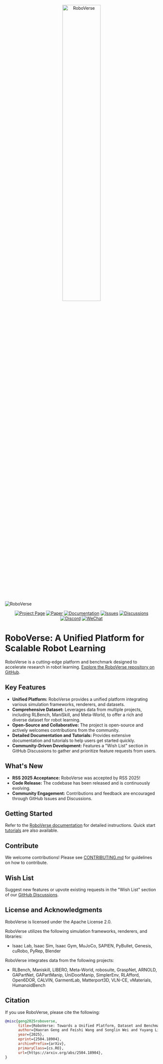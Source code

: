 <p align="center">
  <img src="docs/source/_static/RoboVerse86.22.svg" width="50%" alt="RoboVerse">
</p>

![RoboVerse](docs/source/metasim/images/tea.jpg)

<p align="center">
  <a href="https://roboverseorg.github.io"><img src="https://img.shields.io/badge/project-page-brightgreen" alt="Project Page"></a>
  <a href="https://arxiv.org/abs/2504.18904"><img src="https://img.shields.io/badge/paper-preprint-red" alt="Paper"></a>
  <a href="https://roboverse.wiki"><img src="https://img.shields.io/badge/doc-page-orange" alt="Documentation"></a>
  <a href="https://github.com/RoboVerseOrg/RoboVerse/issues"><img src="https://img.shields.io/github/issues/RoboVerseOrg/RoboVerse?color=yellow" alt="Issues"></a>
  <a href="https://github.com/RoboVerseOrg/RoboVerse/discussions"><img src="https://img.shields.io/github/discussions/RoboVerseOrg/RoboVerse?color=blueviolet" alt="Discussions"></a>
  <a href="https://discord.gg/6e2CPVnAD3"><img src="https://img.shields.io/discord/1356345436927168552?logo=discord&color=blue" alt="Discord"></a>
  <a href="docs/source/_static/wechat.jpg"><img src="https://img.shields.io/badge/wechat-QR_code-green" alt="WeChat"></a>
</p>

# RoboVerse: A Unified Platform for Scalable Robot Learning

RoboVerse is a cutting-edge platform and benchmark designed to accelerate research in robot learning.  [Explore the RoboVerse repository on GitHub](https://github.com/RoboVerseOrg/RoboVerse).

## Key Features

*   **Unified Platform:** RoboVerse provides a unified platform integrating various simulation frameworks, renderers, and datasets.
*   **Comprehensive Dataset:**  Leverages data from multiple projects, including RLBench, ManiSkill, and Meta-World, to offer a rich and diverse dataset for robot learning.
*   **Open-Source and Collaborative:**  The project is open-source and actively welcomes contributions from the community.
*   **Detailed Documentation and Tutorials:**  Provides extensive documentation and tutorials to help users get started quickly.
*   **Community-Driven Development:**  Features a "Wish List" section in GitHub Discussions to gather and prioritize feature requests from users.

## What's New

*   **RSS 2025 Acceptance:** RoboVerse was accepted by RSS 2025!
*   **Code Release:**  The codebase has been released and is continuously evolving.
*   **Community Engagement:** Contributions and feedback are encouraged through GitHub Issues and Discussions.

## Getting Started

Refer to the [RoboVerse documentation](https://roboverse.wiki/metasim/) for detailed instructions.  Quick start [tutorials](https://roboverse.wiki/metasim/get_started/quick_start/0_static_scene) are also available.

## Contribute

We welcome contributions! Please see [CONTRIBUTING.md](./CONTRIBUTING.md) for guidelines on how to contribute.

## Wish List

Suggest new features or upvote existing requests in the "Wish List" section of our [GitHub Discussions](https://github.com/RoboVerseOrg/RoboVerse/discussions/categories/wish-list).

## License and Acknowledgments

RoboVerse is licensed under the Apache License 2.0.

RoboVerse utilizes the following simulation frameworks, renderers, and libraries:
*   Isaac Lab, Isaac Sim, Isaac Gym, MuJoCo, SAPIEN, PyBullet, Genesis, cuRobo, PyRep, Blender

RoboVerse integrates data from the following projects:
*   RLBench, Maniskill, LIBERO, Meta-World, robosuite, GraspNet, ARNOLD, GAPartNet, GAPartManip, UniDoorManip, SimplerEnv, RLAfford, Open6DOR, CALVIN, GarmentLab, Matterport3D, VLN-CE, vMaterials, HumanoidBench

## Citation

If you use RoboVerse, please cite the following:

```bibtex
@misc{geng2025roboverse,
      title={RoboVerse: Towards a Unified Platform, Dataset and Benchmark for Scalable and Generalizable Robot Learning}, 
      author={Haoran Geng and Feishi Wang and Songlin Wei and Yuyang Li and Bangjun Wang and Boshi An and Charlie Tianyue Cheng and Haozhe Lou and Peihao Li and Yen-Jen Wang and Yutong Liang and Dylan Goetting and Chaoyi Xu and Haozhe Chen and Yuxi Qian and Yiran Geng and Jiageng Mao and Weikang Wan and Mingtong Zhang and Jiangran Lyu and Siheng Zhao and Jiazhao Zhang and Jialiang Zhang and Chengyang Zhao and Haoran Lu and Yufei Ding and Ran Gong and Yuran Wang and Yuxuan Kuang and Ruihai Wu and Baoxiong Jia and Carlo Sferrazza and Hao Dong and Siyuan Huang and Yue Wang and Jitendra Malik and Pieter Abbeel},
      year={2025},
      eprint={2504.18904},
      archivePrefix={arXiv},
      primaryClass={cs.RO},
      url={https://arxiv.org/abs/2504.18904}, 
}